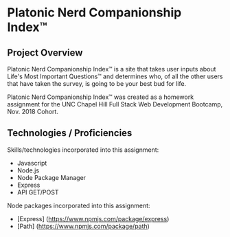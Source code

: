 # Platonic Nerd Companionship Index&trade;

## Project Overview

Platonic Nerd Companionship Index&trade; is a site that takes user inputs about Life's Most Important Questions&trade; and determines who, of all the other users that have taken the survey, is going to be your best bud for life.

Platonic Nerd Companionship Index&trade; was created as a homework assignment for the UNC Chapel Hill Full Stack Web Development Bootcamp, Nov. 2018 Cohort.

## Technologies / Proficiencies

Skills/technologies incorporated into this assignment:
* Javascript
* Node.js
* Node Package Manager
* Express
* API GET/POST

Node packages incorporated into this assignment:
* [Express] (https://www.npmjs.com/package/express)
* [Path] (https://www.npmjs.com/package/path)